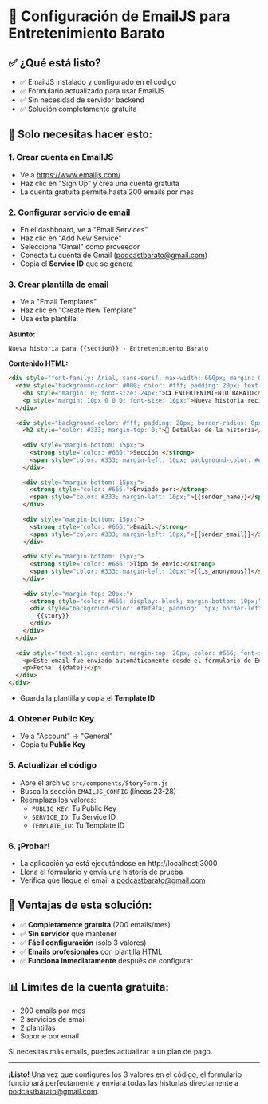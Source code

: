 # 📧 Configuración de EmailJS para Entretenimiento Barato

## ✅ ¿Qué está listo?
- ✅ EmailJS instalado y configurado en el código
- ✅ Formulario actualizado para usar EmailJS
- ✅ Sin necesidad de servidor backend
- ✅ Solución completamente gratuita

## 🔧 Solo necesitas hacer esto:

### 1. Crear cuenta en EmailJS
- Ve a https://www.emailjs.com/
- Haz clic en "Sign Up" y crea una cuenta gratuita
- La cuenta gratuita permite hasta 200 emails por mes

### 2. Configurar servicio de email
- En el dashboard, ve a "Email Services"
- Haz clic en "Add New Service"
- Selecciona "Gmail" como proveedor
- Conecta tu cuenta de Gmail (podcastbarato@gmail.com)
- Copia el **Service ID** que se genera

### 3. Crear plantilla de email
- Ve a "Email Templates"
- Haz clic en "Create New Template"
- Usa esta plantilla:

**Asunto:**
```
Nueva historia para {{section}} - Entretenimiento Barato
```

**Contenido HTML:**
```html
<div style="font-family: Arial, sans-serif; max-width: 600px; margin: 0 auto; padding: 20px; background-color: #f5f5f5;">
  <div style="background-color: #000; color: #fff; padding: 20px; text-align: center; margin-bottom: 20px;">
    <h1 style="margin: 0; font-size: 24px;">📺 ENTERTENIMIENTO BARATO</h1>
    <p style="margin: 10px 0 0 0; font-size: 16px;">Nueva historia recibida</p>
  </div>
  
  <div style="background-color: #fff; padding: 20px; border-radius: 8px; box-shadow: 0 2px 4px rgba(0,0,0,0.1);">
    <h2 style="color: #333; margin-top: 0;">📝 Detalles de la historia</h2>
    
    <div style="margin-bottom: 15px;">
      <strong style="color: #666;">Sección:</strong>
      <span style="color: #333; margin-left: 10px; background-color: #e8f4fd; padding: 4px 8px; border-radius: 4px;">{{section}}</span>
    </div>
    
    <div style="margin-bottom: 15px;">
      <strong style="color: #666;">Enviado por:</strong>
      <span style="color: #333; margin-left: 10px;">{{sender_name}}</span>
    </div>
    
    <div style="margin-bottom: 15px;">
      <strong style="color: #666;">Email:</strong>
      <span style="color: #333; margin-left: 10px;">{{sender_email}}</span>
    </div>
    
    <div style="margin-bottom: 15px;">
      <strong style="color: #666;">Tipo de envío:</strong>
      <span style="color: #333; margin-left: 10px;">{{is_anonymous}}</span>
    </div>
    
    <div style="margin-top: 20px;">
      <strong style="color: #666; display: block; margin-bottom: 10px;">Historia:</strong>
      <div style="background-color: #f8f9fa; padding: 15px; border-left: 4px solid #007bff; border-radius: 4px; line-height: 1.6; color: #333;">
        {{story}}
      </div>
    </div>
  </div>
  
  <div style="text-align: center; margin-top: 20px; color: #666; font-size: 14px;">
    <p>Este email fue enviado automáticamente desde el formulario de Entretenimiento Barato</p>
    <p>Fecha: {{date}}</p>
  </div>
</div>
```

- Guarda la plantilla y copia el **Template ID**

### 4. Obtener Public Key
- Ve a "Account" → "General"
- Copia tu **Public Key**

### 5. Actualizar el código
- Abre el archivo `src/components/StoryForm.js`
- Busca la sección `EMAILJS_CONFIG` (líneas 23-28)
- Reemplaza los valores:
  - `PUBLIC_KEY`: Tu Public Key
  - `SERVICE_ID`: Tu Service ID  
  - `TEMPLATE_ID`: Tu Template ID

### 6. ¡Probar!
- La aplicación ya está ejecutándose en http://localhost:3000
- Llena el formulario y envía una historia de prueba
- Verifica que llegue el email a podcastbarato@gmail.com

## 🎯 Ventajas de esta solución:
- ✅ **Completamente gratuita** (200 emails/mes)
- ✅ **Sin servidor** que mantener
- ✅ **Fácil configuración** (solo 3 valores)
- ✅ **Emails profesionales** con plantilla HTML
- ✅ **Funciona inmediatamente** después de configurar

## 📊 Límites de la cuenta gratuita:
- 200 emails por mes
- 2 servicios de email
- 2 plantillas
- Soporte por email

Si necesitas más emails, puedes actualizar a un plan de pago.

---
**¡Listo!** Una vez que configures los 3 valores en el código, el formulario funcionará perfectamente y enviará todas las historias directamente a podcastbarato@gmail.com.

